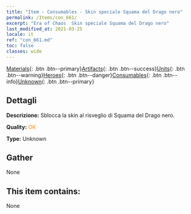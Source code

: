 ```yaml
---
title: "Item - Consumables - Skin speciale Squama del Drago nero"
permalink: /Items/con_661/
excerpt: "Era of Chaos  Skin speciale Squama del Drago nero"
last_modified_at: 2021-03-25
locale: it
ref: "con_661.md"
toc: false
classes: wide
---
```

 [Materials](/it/Items/){: .btn .btn--primary}[Artifacts](/it/Items/Artifacts/){: .btn .btn--success}[Units](/it/Items/Units/){: .btn .btn--warning}[Heroes](/it/Items/Heroes/){: .btn .btn--danger}[Consumables](/it/Items/Consumables/){: .btn .btn--info}[Unknown](/it/Items/Unknown/){: .btn .btn--primary}

## Dettagli
 **Descrizione:** Sblocca la skin al risveglio di Squama del Drago nero.

 **Quality:** <span style="color: #FF8C00">OK</span>

 **Type:** Unknown

## Gather

  None

## This item contains:

  None

